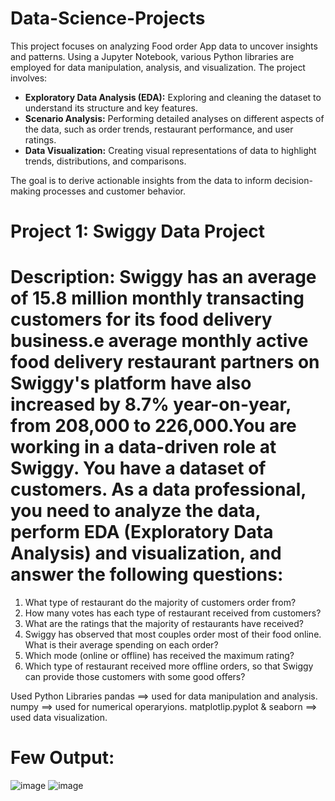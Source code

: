 # Data-Science-Projects

This project focuses on analyzing Food order App data to uncover insights and patterns. Using a Jupyter Notebook, various Python libraries are employed for data manipulation, analysis, and visualization. The project involves:

- **Exploratory Data Analysis (EDA):** Exploring and cleaning the dataset to understand its structure and key features.
- **Scenario Analysis:** Performing detailed analyses on different aspects of the data, such as order trends, restaurant performance, and user ratings.
- **Data Visualization:** Creating visual representations of data to highlight trends, distributions, and comparisons.

The goal is to derive actionable insights from the data to inform decision-making processes and customer behavior.

# Project 1: Swiggy Data Project

# Description: Swiggy has an average of 15.8 million monthly transacting customers for its food delivery business.e average monthly active food delivery restaurant partners on Swiggy's platform have also increased by 8.7% year-on-year, from 208,000 to 226,000.You are working in a data-driven role at Swiggy. You have a dataset of customers. As a data professional, you need to analyze the data, perform EDA (Exploratory Data Analysis) and visualization, and answer the following questions:

1) What type of restaurant do the majority of customers order from?
2) How many votes has each type of restaurant received from customers?
3) What are the ratings that the majority of restaurants have received?
4) Swiggy has observed that most couples order most of their food online. What is their average spending on each order?
5) Which mode (online or offline) has received the maximum rating?
6) Which type of restaurant received more offline orders, so that Swiggy can provide those customers with some good offers?

Used Python Libraries
        pandas                       ==> used for data manipulation and analysis.
        numpy                        ==> used for numerical operaryions.
        matplotlip.pyplot & seaborn  ==> used data visualization.

# Few Output:
![image](https://github.com/user-attachments/assets/edfaf854-1fd7-4db3-a254-8c24ff1e7595)
![image](https://github.com/user-attachments/assets/6c86ef1e-648f-4d2e-a68a-c7a1f9ed1149)



